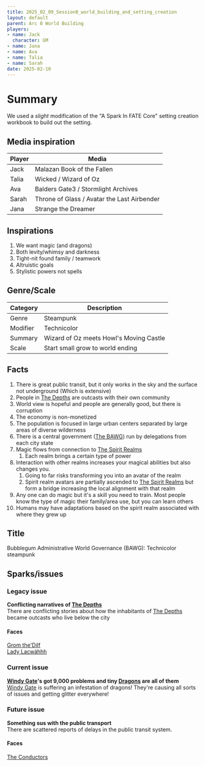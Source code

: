 ```yaml
---
title: 2025_02_09_Session0_world_building_and_setting_creation
layout: default
parent: Arc 0 World Building
players:
- name: Jack
  character: GM
- name: Jana
- name: Ava
- name: Talia
- name: Sarah
date: 2025-02-10
---
```


# Summary
We used a *slight* modification of the "A Spark In FATE Core" setting creation workbook to build out the setting. 

## Media inspiration

| Player                   | Media                                       |
| ------------------------ | ------------------------------------------- |
| Jack | Malazan Book of the Fallen                  |
| Talia | Wicked / Wizard of Oz                       |
| Ava | Balders Gate3 / Stormlight Archives         |
| Sarah | Throne of Glass / Avatar the Last Airbender |
| Jana | Strange the Dreamer                         |

## Inspirations
1. We want magic (and dragons)
2. Both levity/whimsy and darkness
3. Tight-nit found family / teamwork
4. Altruistic goals
5. Stylistic powers not spells

## Genre/Scale

| Category | Description                             |
| -------- | --------------------------------------- |
| Genre    | Steampunk                               |
| Modifier | Technicolor                             |
| Summary  | Wizard of Oz meets Howl's Moving Castle |
| Scale    | Start small grow to world ending        |

## Facts
1. There is great public transit, but it only works in the sky and the surface not underground (Which is extensive)
2. People in [The Depths](/FATE_in_the_BAWG/locations/The_Depths.html) are outcasts with their own community
3. World view is hopeful and people are generally good, but there is corruption
4. The economy is non-monetized
5. The population is focused in large urban centers separated by large areas of diverse wilderness
6. There is a central government ([The BAWG](/FATE_in_the_BAWG/factions/The_BAWG.html)) run by delegations from each city state 
7. Magic flows from connection to [The Spirit Realms](/FATE_in_the_BAWG/locations/The_Spirit_Realms.html)
	1. Each realm brings a certain type of power
8. Interaction with other realms increases your magical abilities but also changes you. 
	1. Going to far risks transforming you into an avatar of the realm
	2. Spirit realm avatars are partially ascended to [The Spirit Realms](/FATE_in_the_BAWG/locations/The_Spirit_Realms.html) but form a bridge increasing the local alignment with that realm
9. Any one can do magic but it's a skill you need to train. Most people know the type of magic their family/area use, but you can learn others
10. Humans may have adaptations based on the spirit realm associated with where they grew up

## Title
Bubblegum Administrative World Governance (BAWG): Technicolor steampunk

## Sparks/issues
### Legacy issue
**Conflicting narratives of [The Depths](/FATE_in_the_BAWG/locations/The_Depths.html)**  \
There are conflicting stories about how the inhabitants of [The Depths](/FATE_in_the_BAWG/locations/The_Depths.html) became outcasts who live below the city
#### Faces
[Grom the'Dilf](/FATE_in_the_BAWG/NPCs/Grom_the_Dilf.html) \
[Lady Lacwáhhh](/FATE_in_the_BAWG/NPCs/Lady_Lacwáhhh.html)
### Current issue
**[Windy Gate](/FATE_in_the_BAWG/locations/Windy_gate.html)'s got 9,000 problems and tiny [Dragons](/FATE_in_the_BAWG/creatures/Dragons.html) are all of them** \
[Windy Gate](/FATE_in_the_BAWG/locations/Windy_gate.html) is suffering an infestation of dragons! They're causing all sorts of issues and getting glitter everywhere!

### Future issue
**Something sus with the public transport** \
There are scattered reports of delays in the public transit system.
#### Faces
[The Conductors](/FATE_in_the_BAWG/factions/The_Conductors.html)
